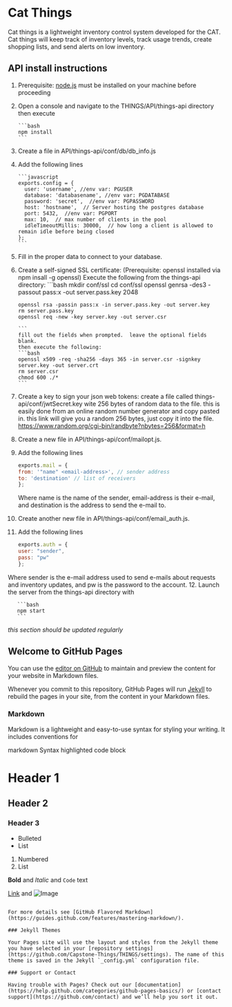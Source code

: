 ﻿# Cat Things
 Cat things is a lightweight inventory control system developed for the CAT.
 Cat things will keep track of inventory levels, track usage trends,
 create shopping lists, and send alerts on low inventory.

## API install instructions
1. Prerequisite: [node.js](https://nodejs.org/en/) must be installed on your machine before proceeding  

2. Open a console and navigate to the THINGS/API/things-api directory then execute    

       ```bash
       npm install
       ```
3. Create a file in API/things-api/conf/db/db_info.js
4. Add the following lines  

       ```javascript
       exports.config = {  
         user: 'username', //env var: PGUSER
         database: 'databasename', //env var: PGDATABASE  
         password: 'secret',  //env var: PGPASSWORD
         host: 'hostname',  // Server hosting the postgres database
         port: 5432,  //env var: PGPORT
         max: 10,  // max number of clients in the pool
         idleTimeoutMillis: 30000,  // how long a client is allowed to remain idle before being closed
       };  
       ```
5. Fill in the proper data to connect to your database.
6. Create a self-signed SSL certificate:
       (Prerequisite: openssl installed via npm insall -g openssl)
       Execute the following from the things-api directory:
       ```bash
       mkdir conf/ssl
       cd conf/ssl
       openssl genrsa -des3 -passout pass:x -out server.pass.key 2048

       openssl rsa -passin pass:x -in server.pass.key -out server.key
       rm server.pass.key
       openssl req -new -key server.key -out server.csr

       ```
       fill out the fields when prompted.  leave the optional fields blank.
       then execute the following:
       ```bash
       openssl x509 -req -sha256 -days 365 -in server.csr -signkey server.key -out server.crt
       rm server.csr
       chmod 600 ./*
       ```
7. Create a key to sign your json web tokens:
        create a file called things-api/conf/jwtSecret.key
        wite 256 bytes of random data to the file. this is easily done from
        an online random number generator and copy pasted in.
        this link will give you a random 256 bytes, just copy it into the file.
        https://www.random.org/cgi-bin/randbyte?nbytes=256&format=h
8. Create a new file in API/things-api/conf/mailopt.js.
9. Add the following lines  

	```javascript
	exports.mail = {  
	from: '"name" <email-address>', // sender address
	to: 'destination' // list of receivers
	};  
	```
   Where name is the name of the sender, email-address is their e-mail, and destination
   is the address to send the e-mail to.
10. Create another new file in API/things-api/conf/email_auth.js.
11. Add the following lines  

	```javascript
	exports.auth = {  
	user: "sender",
	pass: "pw"
	};  
	```
   Where sender is the e-mail address used to send e-mails about requests and
   inventory updates, and pw is the password to the account.
12. Launch the server from the things-api directory with

       ```bash
       npm start
       ```
_this section should be updated regularly_

## Welcome to GitHub Pages

You can use the [editor on GitHub](https://github.com/Capstone-Things/THINGS/edit/master/README.md) to maintain and preview the content for your website in Markdown files.

Whenever you commit to this repository, GitHub Pages will run [Jekyll](https://jekyllrb.com/) to rebuild the pages in your site, from the content in your Markdown files.

### Markdown

Markdown is a lightweight and easy-to-use syntax for styling your writing. It includes conventions for

markdown
Syntax highlighted code block

# Header 1
## Header 2
### Header 3

- Bulleted
- List

1. Numbered
2. List

**Bold** and _Italic_ and `Code` text

[Link](url) and ![Image](src)
```

For more details see [GitHub Flavored Markdown](https://guides.github.com/features/mastering-markdown/).

### Jekyll Themes

Your Pages site will use the layout and styles from the Jekyll theme you have selected in your [repository settings](https://github.com/Capstone-Things/THINGS/settings). The name of this theme is saved in the Jekyll `_config.yml` configuration file.

### Support or Contact

Having trouble with Pages? Check out our [documentation](https://help.github.com/categories/github-pages-basics/) or [contact support](https://github.com/contact) and we’ll help you sort it out.